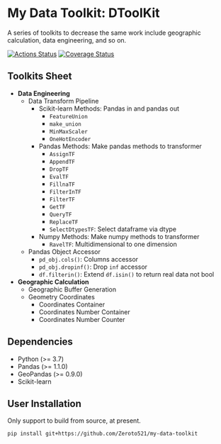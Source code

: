 # My Data Toolkit: DToolKit

A series of toolkits to decrease the same work
include geographic calculation, data engineering, and so on.

[![Actions Status](https://github.com/Zeroto521/my-data-toolkit/workflows/Tests/badge.svg)](https://github.com/Zeroto521/my-data-toolkit/actions?query=workflow%3ATests) [![Coverage Status](https://codecov.io/gh/Zeroto521/my-data-toolkit/branch/master/graph/badge.svg)](https://codecov.io/gh/Zeroto521/my-data-toolkit)

## Toolkits Sheet

- **Data Engineering**
  - Data Transform Pipeline
    - Scikit-learn Methods: Pandas in and pandas out
      - `FeatureUnion`
      - `make_union`
      - `MinMaxScaler`
      - `OneHotEncoder`
    - Pandas Methods: Make pandas methods to transformer
      - `AssignTF`
      - `AppendTF`
      - `DropTF`
      - `EvalTF`
      - `FillnaTF`
      - `FilterInTF`
      - `FilterTF`
      - `GetTF`
      - `QueryTF`
      - `ReplaceTF`
      - `SelectDtypesTF`: Select dataframe via dtype
    - Numpy Methods: Make numpy methods to transformer
      - `RavelTF`: Multidimensional to one dimension
  - Pandas Object Accessor
    - `pd_obj.cols()`: Columns accessor
    - `pd_obj.dropinf()`: Drop `inf` accessor
    - `df.filterin()`: Extend `df.isin()` to return real data not bool
- **Geographic Calculation**
  - Geographic Buffer Generation
  - Geometry Coordinates
    - Coordinates Container
    - Coordinates Number Container
    - Coordinates Number Counter

## Dependencies

- Python (>= 3.7)
- Pandas (>= 1.1.0)
- GeoPandas (>= 0.9.0)
- Scikit-learn

## User Installation

Only support to build from source, at present.

```bash
pip install git+https://github.com/Zeroto521/my-data-toolkit
```
